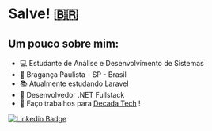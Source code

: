 # Salve! :brazil:
## Um pouco sobre mim:

- 💻 Estudante de Análise e Desenvolvimento de Sistemas
- 📌 Bragança Paulista - SP - Brasil
- 📚 Atualmente estudando Laravel
- 💼 Desenvolvedor .NET Fullstack
- :rocket:  Faço trabalhos para [Decada Tech](https://github.com/decadatech) !

[![Linkedin Badge](https://img.shields.io/badge/-LinkedIn-blue?style=flat-square&logo=Linkedin&logoColor=white&link=https://www.linkedin.com/in/gabriel-souza-7aaa8b17b/)](https://www.linkedin.com/in/gabriel-souza-7aaa8b17b/)
